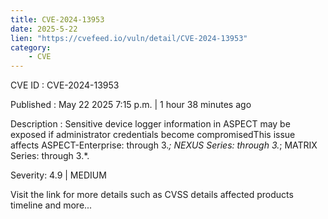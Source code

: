```yaml
---
title: CVE-2024-13953
date: 2025-5-22
lien: "https://cvefeed.io/vuln/detail/CVE-2024-13953"
category:
    - CVE
---
```


CVE ID : CVE-2024-13953

Published :  May 22
2025
7:15 p.m. | 1 hour
38 minutes ago

Description : Sensitive device logger information in ASPECT may be exposed if administrator credentials become compromisedThis issue affects ASPECT-Enterprise: through 3.*; NEXUS Series: through 3.*; MATRIX Series: through 3.*.

Severity: 4.9 | MEDIUM

Visit the link for more details
such as CVSS details
affected products
timeline
and more...
